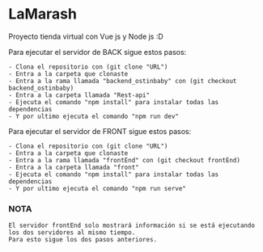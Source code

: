 # LaMarash
Proyecto tienda virtual con Vue js y Node js :D

Para ejecutar el servidor de BACK sigue estos pasos: 
~~~
- Clona el repositorio con (git clone "URL")
- Entra a la carpeta que clonaste
- Entra a la rama llamada "backend_ostinbaby" con (git checkout backend_ostinbaby)
- Entra a la carpeta llamada "Rest-api"
- Ejecuta el comando "npm install" para instalar todas las dependencias 
- Y por ultimo ejecuta el comando "npm run dev"
~~~

Para ejecutar el servidor de FRONT sigue estos pasos: 
~~~
- Clona el repositorio con (git clone "URL")
- Entra a la carpeta que clonaste
- Entra a la rama llamada "frontEnd" con (git checkout frontEnd)
- Entra a la carpeta llamada "front"
- Ejecuta el comando "npm install" para instalar todas las dependencias
- Y por ultimo ejecuta el comando "npm run serve"
~~~

### NOTA
~~~
El servidor frontEnd solo mostrará información si se está ejecutando los dos servidores al mismo tiempo.
Para esto sigue los dos pasos anteriores.
~~~
